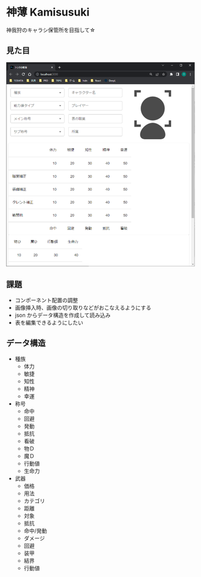 # 神薄 Kamisusuki
神我狩のキャラシ保管所を目指して☆

## 見た目
![未来像](public/img/sintyoku.png)

## 課題
- コンポーネント配置の調整
- 画像挿入時、画像の切り取りなどがおこなえるようにする
- json からデータ構造を作成して読み込み
- 表を編集できるようにしたい

## データ構造
- 種族
  - 体力
  - 敏捷
  - 知性
  - 精神
  - 幸運
- 称号
  - 命中
  - 回避
  - 発動
  - 抵抗
  - 看破
  - 物Ｄ
  - 魔Ｄ
  - 行動値
  - 生命力
- 武器
  - 価格
  - 用法
  - カテゴリ
  - 距離
  - 対象
  - 抵抗
  - 命中/発動
  - ダメージ
  - 回避
  - 装甲
  - 結界
  - 行動値